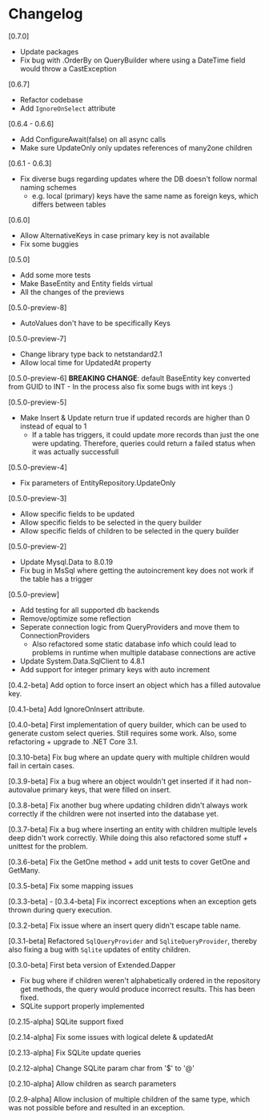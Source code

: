 # Changelog

[0.7.0]
- Update packages
- Fix bug with .OrderBy on QueryBuilder where using a DateTime field would throw a CastException

[0.6.7]
- Refactor codebase
- Add `IgnoreOnSelect` attribute

[0.6.4 - 0.6.6]
- Add ConfigureAwait(false) on all async calls
- Make sure UpdateOnly only updates references of many2one children

[0.6.1 - 0.6.3]
- Fix diverse bugs regarding updates where the DB doesn't follow normal naming schemes
    - e.g. local (primary) keys have the same name as foreign keys, which differs between tables

[0.6.0]
- Allow AlternativeKeys in case primary key is not available
- Fix some buggies

[0.5.0]
- Add some more tests
- Make BaseEntity and Entity fields virtual
- All the changes of the previews

[0.5.0-preview-8]
- AutoValues don't have to be specifically Keys

[0.5.0-preview-7]
- Change library type back to netstandard2.1
- Allow local time for UpdatedAt property

[0.5.0-preview-6]
**BREAKING CHANGE**: default BaseEntity key converted from GUID to INT
    - In the process also fix some bugs with int keys :)

[0.5.0-preview-5]
- Make Insert & Update return true if updated records are higher than 0 instead of equal to 1
    - If a table has triggers, it could update more records than just the one were updating. Therefore, queries could
    return a failed status when it was actually successfull

[0.5.0-preview-4]
- Fix parameters of EntityRepository.UpdateOnly

[0.5.0-preview-3]
- Allow specific fields to be updated
- Allow specific fields to be selected in the query builder
- Allow specific fields of children to be selected in the query builder

[0.5.0-preview-2]
- Update Mysql.Data to 8.0.19
- Fix bug in MsSql where getting the autoincrement key does not work if the table has a trigger

[0.5.0-preview]
- Add testing for all supported db backends
- Remove/optimize some reflection
- Seperate connection logic from QueryProviders and move them to ConnectionProviders
    - Also refactored some static database info which could lead to problems in runtime when multiple database connections are active
- Update System.Data.SqlClient to 4.8.1
- Add support for integer primary keys with auto increment

[0.4.2-beta]
Add option to force insert an object which has a filled autovalue key.

[0.4.1-beta] 
Add IgnoreOnInsert attribute.

[0.4.0-beta]
First implementation of query builder, which can be used to generate custom select queries. Still requires some work. Also, some refactoring + upgrade to .NET Core 3.1.

[0.3.10-beta]
Fix bug where an update query with multiple children would fail in certain cases.

[0.3.9-beta]
Fix a bug where an object wouldn't get inserted if it had non-autovalue primary keys, that were filled on insert.

[0.3.8-beta]
Fix another bug where updating children didn't always work correctly if the children
were not inserted into the database yet.

[0.3.7-beta]
Fix a bug where inserting an entity with children multiple levels deep didn't work correctly. While doing this also refactored some stuff + unittest for the problem.

[0.3.6-beta]
Fix the GetOne<T> method + add unit tests to cover GetOne<T> and GetMany<T>.

[0.3.5-beta]
Fix some mapping issues

[0.3.3-beta] - [0.3.4-beta]
Fix incorrect exceptions when an exception gets thrown during query execution.

[0.3.2-beta] 
Fix issue where an insert query didn't escape table name.

[0.3.1-beta]
Refactored `SqlQueryProvider` and `SqliteQueryProvider`, thereby also fixing a bug with `Sqlite` updates of entity children.

[0.3.0-beta]
First beta version of Extended.Dapper

- Fix bug where if children weren't alphabetically ordered in the repository get methods, the query would produce incorrect results. This has been fixed.
- SQLite support properly implemented

[0.2.15-alpha] 
SQLite support fixed

[0.2.14-alpha] 
Fix some issues with logical delete & updatedAt

[0.2.13-alpha]
Fix SQLite update queries

[0.2.12-alpha]
Change SQLite param char from '$' to '@'

[0.2.10-alpha]
Allow children as search parameters

[0.2.9-alpha]
Allow inclusion of multiple children of the same type, which was not possible before and resulted in an exception.